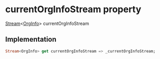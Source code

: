


# currentOrgInfoStream property









[Stream](https://api.flutter.dev/flutter/dart-async/Stream-class.html)&lt;[OrgInfo](../../models_organization_org_info/OrgInfo-class.md)> currentOrgInfoStream
  







## Implementation

```dart
Stream<OrgInfo> get currentOrgInfoStream => _currentOrgInfoStream;
```








